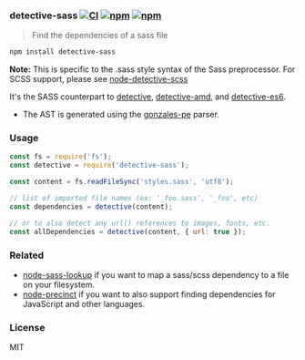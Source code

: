 ### detective-sass [![CI](https://img.shields.io/github/actions/workflow/status/dependents/node-detective-sass/ci.yml?branch=main&label=CI&logo=github)](https://github.com/dependents/node-detective-sass/actions/workflows/ci.yml?query=branch%3Amain) [![npm](https://img.shields.io/npm/v/detective-sass)](https://www.npmjs.com/package/detective-sass) [![npm](https://img.shields.io/npm/dm/detective-sass)](https://www.npmjs.com/package/detective-sass)

> Find the dependencies of a sass file

```sh
npm install detective-sass
```

**Note:** This is specific to the .sass style syntax of the Sass preprocessor. For SCSS support, please see [node-detective-scss](https://github.com/dependents/node-detective-scss)

It's the SASS counterpart to [detective](https://github.com/substack/node-detective), [detective-amd](https://github.com/dependents/node-detective-amd), and [detective-es6](https://github.com/dependents/node-detective-es6).

* The AST is generated using the [gonzales-pe](https://github.com/tonyganch/gonzales-pe) parser.

### Usage

```js
const fs = require('fs');
const detective = require('detective-sass');

const content = fs.readFileSync('styles.sass', 'utf8');

// list of imported file names (ex: '_foo.sass', '_foo', etc)
const dependencies = detective(content);

// or to also detect any url() references to images, fonts, etc.
const allDependencies = detective(content, { url: true });
```

### Related

* [node-sass-lookup](https://github.com/dependents/node-sass-lookup) if you want to map a sass/scss dependency to a file on your filesystem.
* [node-precinct](https://github.com/dependents/node-precinct) if you want to also support finding dependencies for JavaScript and other languages.

### License

MIT
